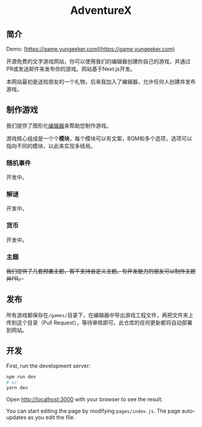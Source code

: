 <center>
    <h1>AdventureX</h1>
</center>

## 简介

Demo: [https://game.yungeeker.com](https://game.yungeeker.com)

开源免费的文字游戏网站，你可以使用我们的编辑器创建你自己的游戏，并通过PR或发送邮件来发布你的游戏。网站基于Next.js开发。

本网站最初是送给朋友的一个礼物，后来我加入了编辑器，允许任何人创建并发布游戏。

## 制作游戏

我们提供了图形化[编辑器](https://game.yungeeker.com/editor)来帮助您制作游戏。

游戏核心组成是一个个**模块**，每个模块可以有文案，BGM和多个选项，选项可以指向不同的模块，以此来实现多结局。

### 随机事件

开发中。

### 解谜

开发中。

### 货币

开发中。

### 主题

~~我们提供了几套预置主题，暂不支持自定义主题。有开发能力的朋友可以制作主题并PR。~~

## 发布

所有游戏都保存在`/games/`目录下，在编辑器中导出游戏工程文件，再把文件夹上传到这个目录（Pull Request），等待审核即可。此仓库的任何更新都将自动部署到网站。

## 开发

First, run the development server:

```bash
npm run dev
# or
yarn dev
```

Open [http://localhost:3000](http://localhost:3000) with your browser to see the result.

You can start editing the page by modifying `pages/index.js`. The page auto-updates as you edit the file.
